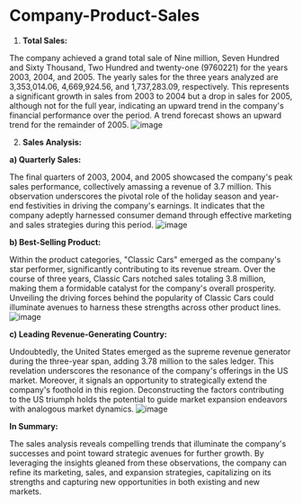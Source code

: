 # Company-Product-Sales
1. **Total Sales:**

The company achieved a grand total sale of Nine million, Seven Hundred and Sixty Thousand, Two Hundred and twenty-one (9760221) for the years 2003, 2004, and 2005. The yearly sales for the three years analyzed are 3,353,014.06, 4,669,924.56, and 1,737,283.09, respectively. This represents a significant growth in sales from 2003 to 2004 but a drop in sales for 2005, although not for the full year, indicating an upward trend in the company's financial performance over the period. A trend forecast shows an upward trend for the remainder of 2005.
![image](https://github.com/StanLi01/Company-Product-Sales/assets/113431822/38e2c223-203b-45ce-9e85-ca74525e5070)

2. **Sales Analysis:**

**a) Quarterly Sales:**

The final quarters of 2003, 2004, and 2005 showcased the company's peak sales performance, collectively amassing a revenue of 3.7 million. This observation underscores the pivotal role of the holiday season and year-end festivities in driving the company's earnings. It indicates that the company adeptly harnessed consumer demand through effective marketing and sales strategies during this period.
![image](https://github.com/StanLi01/Company-Product-Sales/assets/113431822/022fcba1-abed-4c31-a97e-64b4ee0e7e0a)

**b) Best-Selling Product:**

Within the product categories, "Classic Cars" emerged as the company's star performer, significantly contributing to its revenue stream. Over the course of three years, Classic Cars notched sales totaling 3.8 million, making them a formidable catalyst for the company's overall prosperity. Unveiling the driving forces behind the popularity of Classic Cars could illuminate avenues to harness these strengths across other product lines.
![image](https://github.com/StanLi01/Company-Product-Sales/assets/113431822/6fafb46b-703c-4661-8dc8-44a4a755b9f6)

**c) Leading Revenue-Generating Country:**

Undoubtedly, the United States emerged as the supreme revenue generator during the three-year span, adding 3.78 million to the sales ledger. This revelation underscores the resonance of the company's offerings in the US market. Moreover, it signals an opportunity to strategically extend the company's foothold in this region. Deconstructing the factors contributing to the US triumph holds the potential to guide market expansion endeavors with analogous market dynamics.
![image](https://github.com/StanLi01/Company-Product-Sales/assets/113431822/0dffbbdd-2c4e-47b8-93d1-c124ac1dbd75)

**In Summary:**

The sales analysis reveals compelling trends that illuminate the company's successes and point toward strategic avenues for further growth. By leveraging the insights gleaned from these observations, the company can refine its marketing, sales, and expansion strategies, capitalizing on its strengths and capturing new opportunities in both existing and new markets.
